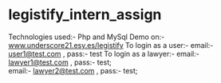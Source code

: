 # legistify_intern_assign
Technologies used:- Php and MySql
Demo on:- www.underscore21.esy.es/legistify
 To login as a user:- email:- user1@test.com , pass:- test
 To login as a lawyer:- email:- lawyer1@test.com , pass:- test;  
                        email:- lawyer2@test.com , pass:- test;
